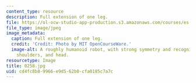```yaml
---
content_type: resource
description: Full extension of one leg.
file: https://ol-ocw-studio-app-production.s3.amazonaws.com/courses/es-293-lego-robotics-spring-2007/cd4fc8b89966e9d562b0cfa0185c7a7c_0258.jpg
file_type: image/jpeg
image_metadata:
  caption: Full extension of one leg.
  credit: 'Credit: Photo by MIT OpenCourseWare.'
  image-alt: A roughly humanoid robot, with strong symmetry and recognizable feet,
    shoulders, and head.
resourcetype: Image
title: 0258.jpg
uid: cd4fc8b8-9966-e9d5-62b0-cfa0185c7a7c
---
```


